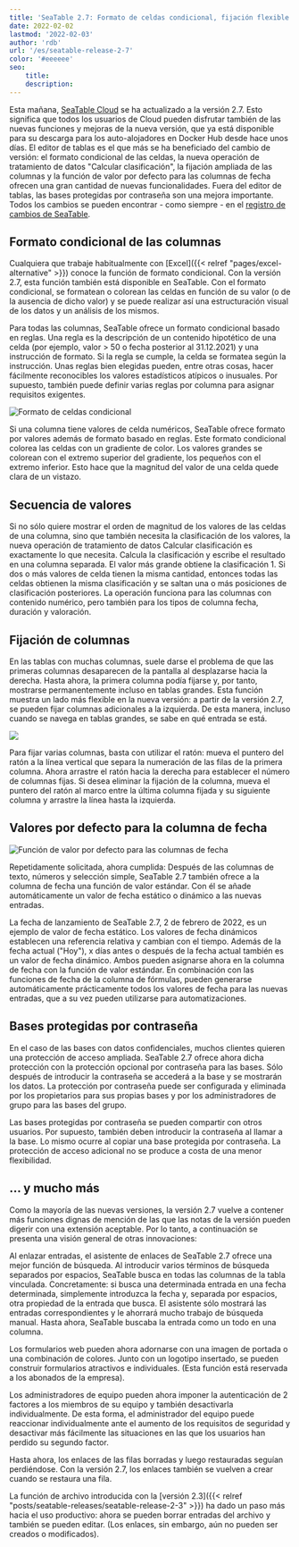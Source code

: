 ```yaml
---
title: 'SeaTable 2.7: Formato de celdas condicional, fijación flexible de columnas y práctico valor por defecto de la fecha - SeaTable'
date: 2022-02-02
lastmod: '2022-02-03'
author: 'rdb'
url: '/es/seatable-release-2-7'
color: '#eeeeee'
seo:
    title:
    description:
---
```


Esta mañana, [SeaTable Cloud](https://cloud.seatable.io) se ha actualizado a la versión 2.7. Esto significa que todos los usuarios de Cloud pueden disfrutar también de las nuevas funciones y mejoras de la nueva versión, que ya está disponible para su descarga para los auto-alojadores en Docker Hub desde hace unos días. El editor de tablas es el que más se ha beneficiado del cambio de versión: el formato condicional de las celdas, la nueva operación de tratamiento de datos "Calcular clasificación", la fijación ampliada de las columnas y la función de valor por defecto para las columnas de fecha ofrecen una gran cantidad de nuevas funcionalidades. Fuera del editor de tablas, las bases protegidas por contraseña son una mejora importante. Todos los cambios se pueden encontrar - como siempre - en el [registro de cambios de SeaTable](https://seatable.io/es/docs/changelog/version-2-7/).

## Formato condicional de las columnas

Cualquiera que trabaje habitualmente con [Excel]({{< relref "pages/excel-alternative" >}}) conoce la función de formato condicional. Con la versión 2.7, esta función también está disponible en SeaTable. Con el formato condicional, se formatean o colorean las celdas en función de su valor (o de la ausencia de dicho valor) y se puede realizar así una estructuración visual de los datos y un análisis de los mismos.

Para todas las columnas, SeaTable ofrece un formato condicional basado en reglas. Una regla es la descripción de un contenido hipotético de una celda (por ejemplo, valor > 50 o fecha posterior al 31.12.2021) y una instrucción de formato. Si la regla se cumple, la celda se formatea según la instrucción. Unas reglas bien elegidas pueden, entre otras cosas, hacer fácilmente reconocibles los valores estadísticos atípicos o inusuales. Por supuesto, también puede definir varias reglas por columna para asignar requisitos exigentes.

![Formato de celdas condicional](Conditional_cell_formatting2.png)

Si una columna tiene valores de celda numéricos, SeaTable ofrece formato por valores además de formato basado en reglas. Este formato condicional colorea las celdas con un gradiente de color. Los valores grandes se colorean con el extremo superior del gradiente, los pequeños con el extremo inferior. Esto hace que la magnitud del valor de una celda quede clara de un vistazo.

## Secuencia de valores

Si no sólo quiere mostrar el orden de magnitud de los valores de las celdas de una columna, sino que también necesita la clasificación de los valores, la nueva operación de tratamiento de datos Calcular clasificación es exactamente lo que necesita. Calcula la clasificación y escribe el resultado en una columna separada. El valor más grande obtiene la clasificación 1. Si dos o más valores de celda tienen la misma cantidad, entonces todas las celdas obtienen la misma clasificación y se saltan una o más posiciones de clasificación posteriores. La operación funciona para las columnas con contenido numérico, pero también para los tipos de columna fecha, duración y valoración.

## Fijación de columnas

En las tablas con muchas columnas, suele darse el problema de que las primeras columnas desaparecen de la pantalla al desplazarse hacia la derecha. Hasta ahora, la primera columna podía fijarse y, por tanto, mostrarse permanentemente incluso en tablas grandes. Esta función muestra un lado más flexible en la nueva versión: a partir de la versión 2.7, se pueden fijar columnas adicionales a la izquierda. De esta manera, incluso cuando se navega en tablas grandes, se sabe en qué entrada se está.

![](Freeze-columns.png)

Para fijar varias columnas, basta con utilizar el ratón: mueva el puntero del ratón a la línea vertical que separa la numeración de las filas de la primera columna. Ahora arrastre el ratón hacia la derecha para establecer el número de columnas fijas. Si desea eliminar la fijación de la columna, mueva el puntero del ratón al marco entre la última columna fijada y su siguiente columna y arrastre la línea hasta la izquierda.

## Valores por defecto para la columna de fecha

![Función de valor por defecto para las columnas de fecha](Default_value_date_column.png)

Repetidamente solicitada, ahora cumplida: Después de las columnas de texto, números y selección simple, SeaTable 2.7 también ofrece a la columna de fecha una función de valor estándar. Con él se añade automáticamente un valor de fecha estático o dinámico a las nuevas entradas.

La fecha de lanzamiento de SeaTable 2.7, 2 de febrero de 2022, es un ejemplo de valor de fecha estático. Los valores de fecha dinámicos establecen una referencia relativa y cambian con el tiempo. Además de la fecha actual ("Hoy"), x días antes o después de la fecha actual también es un valor de fecha dinámico. Ambos pueden asignarse ahora en la columna de fecha con la función de valor estándar. En combinación con las funciones de fecha de la columna de fórmulas, pueden generarse automáticamente prácticamente todos los valores de fecha para las nuevas entradas, que a su vez pueden utilizarse para automatizaciones.

## Bases protegidas por contraseña

En el caso de las bases con datos confidenciales, muchos clientes quieren una protección de acceso ampliada. SeaTable 2.7 ofrece ahora dicha protección con la protección opcional por contraseña para las bases. Sólo después de introducir la contraseña se accederá a la base y se mostrarán los datos. La protección por contraseña puede ser configurada y eliminada por los propietarios para sus propias bases y por los administradores de grupo para las bases del grupo.

Las bases protegidas por contraseña se pueden compartir con otros usuarios. Por supuesto, también deben introducir la contraseña al llamar a la base. Lo mismo ocurre al copiar una base protegida por contraseña. La protección de acceso adicional no se produce a costa de una menor flexibilidad.

## ... y mucho más

Como la mayoría de las nuevas versiones, la versión 2.7 vuelve a contener más funciones dignas de mención de las que las notas de la versión pueden digerir con una extensión aceptable. Por lo tanto, a continuación se presenta una visión general de otras innovaciones:

Al enlazar entradas, el asistente de enlaces de SeaTable 2.7 ofrece una mejor función de búsqueda. Al introducir varios términos de búsqueda separados por espacios, SeaTable busca en todas las columnas de la tabla vinculada. Concretamente: si busca una determinada entrada en una fecha determinada, simplemente introduzca la fecha y, separada por espacios, otra propiedad de la entrada que busca. El asistente sólo mostrará las entradas correspondientes y le ahorrará mucho trabajo de búsqueda manual. Hasta ahora, SeaTable buscaba la entrada como un todo en una columna.

Los formularios web pueden ahora adornarse con una imagen de portada o una combinación de colores. Junto con un logotipo insertado, se pueden construir formularios atractivos e individuales. (Esta función está reservada a los abonados de la empresa).

Los administradores de equipo pueden ahora imponer la autenticación de 2 factores a los miembros de su equipo y también desactivarla individualmente. De esta forma, el administrador del equipo puede reaccionar individualmente ante el aumento de los requisitos de seguridad y desactivar más fácilmente las situaciones en las que los usuarios han perdido su segundo factor.

Hasta ahora, los enlaces de las filas borradas y luego restauradas seguían perdiéndose. Con la versión 2.7, los enlaces también se vuelven a crear cuando se restaura una fila.

La función de archivo introducida con la [versión 2.3]({{< relref "posts/seatable-releases/seatable-release-2-3" >}}) ha dado un paso más hacia el uso productivo: ahora se pueden borrar entradas del archivo y también se pueden editar. (Los enlaces, sin embargo, aún no pueden ser creados o modificados).
